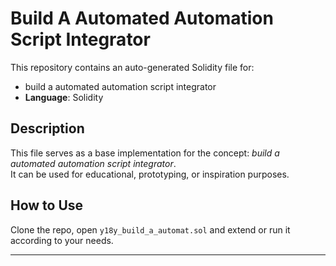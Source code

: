 # Build A Automated Automation Script Integrator

This repository contains an auto-generated Solidity file for:

- build a automated automation script integrator
- **Language**: Solidity

## Description

This file serves as a base implementation for the concept: *build a automated automation script integrator*.  
It can be used for educational, prototyping, or inspiration purposes.

## How to Use

Clone the repo, open `y18y_build_a_automat.sol` and extend or run it according to your needs.

---


